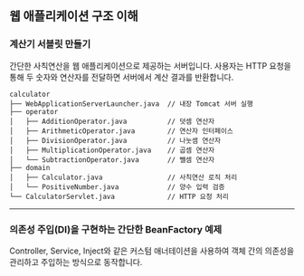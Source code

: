 ## 웹 애플리케이션 구조 이해

### 계산기 서블릿 만들기
간단한 사칙연산을 웹 애플리케이션으로 제공하는 서버입니다. 사용자는 HTTP 요청을 통해 두 숫자와 연산자를 전달하면 서버에서 계산 결과를 반환합니다.
```
calculator
├── WebApplicationServerLauncher.java  // 내장 Tomcat 서버 실행
├── operator
│   ├── AdditionOperator.java          // 덧셈 연산자
│   ├── ArithmeticOperator.java        // 연산자 인터페이스
│   ├── DivisionOperator.java          // 나눗셈 연산자
│   ├── MultiplicationOperator.java    // 곱셈 연산자
│   └── SubtractionOperator.java       // 뺄셈 연산자
├── domain
│   ├── Calculator.java                // 사칙연산 로직 처리
│   └── PositiveNumber.java            // 양수 입력 검증
└── CalculatorServlet.java             // HTTP 요청 처리
```
---
### 의존성 주입(DI)을 구현하는 간단한 BeanFactory 예제
Controller, Service, Inject와 같은 커스텀 애너테이션을 사용하여 객체 간의 의존성을 관리하고 주입하는 방식으로 동작합니다.

